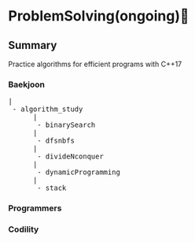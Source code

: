 # ProblemSolving(ongoing):wrench:

## Summary

Practice algorithms for efficient programs with C++17

### Baekjoon
<pre>
|
 - algorithm_study
      |
       - binarySearch
      |
       - dfsnbfs
      |
       - divideNconquer
      |
       - dynamicProgramming
      |
       - stack
</pre>
### Programmers

### Codility
